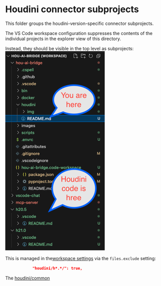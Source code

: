 # Houdini connector subprojects

This folder groups the houdini-version-specific connector subprojects.

The VS Code workspace configuration suppresses the contents of the individual projects in the explorer view of this directory.

Instead, they should be visible in the top level as subprojects:
![Explorer sidebar](docs/images/houdini/explorer-houdini.png)

This is managed in the[workspace settings](../zabob.code-workspace) via the `files.exclude` setting:

```json
            "houdini/h*.*/": true,
```

The [houdini/common](zcommon/README.md)
